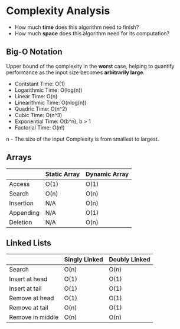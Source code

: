 # Complexity Analysis

- How much **time** does this algorithm need to finish?
- How much **space** does this algorithm need for its computation?

## Big-O Notation

Upper bound of the complexity in the **worst** case, helping to quantify performance as the input size becomes **arbitrarily large**.

- Contstant Time: O(1)
- Logarithmic Time: O(log(n))
- Linear Time: O(n)
- Linearithmic Time: O(nlog(n))
- Quadric Time: O(n^2)
- Cubic Time: O(n^3)
- Exponential Time: O(b^n), b > 1
- Factorial Time: O(n!)

n - The size of the input
Complexity is from smallest to largest.

## Arrays

|           | Static Array | Dynamic Array |
|-----------|--------------|---------------|
| Access    | O(1)         | O(1)          |
| Search    | O(n)         | O(n)          |
| Insertion | N/A          | O(n)          |
| Appending | N/A          | O(1)          |
| Deletion  | N/A          | O(n)          |

## Linked Lists

|                  | Singly Linked | Doubly Linked |
|------------------|---------------|---------------|
| Search           | O(n)          | O(n)          |
| Insert at head   | O(1)          | O(1)          |
| Insert at tail   | O(1)          | O(1)          |
| Remove at head   | O(1)          | O(1)          |
| Remove at tail   | O(n)          | O(1)          |
| Remove in middle | O(n)          | O(n)          |
